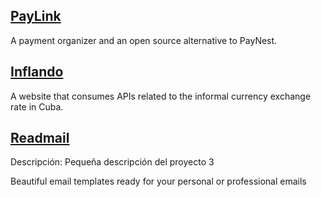 ## [PayLink](https://github.com/dlcastillop/paylink)

A payment organizer and an open source alternative to PayNest.

## [Inflando](https://github.com/dlcastillop/Inflando)

A website that consumes APIs related to the informal currency exchange rate in Cuba.

## [Readmail](https://github.com/dlcastillop/readmail)

Descripción: Pequeña descripción del proyecto 3

Beautiful email templates ready for your personal or professional emails
